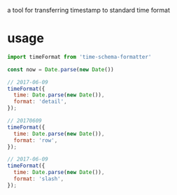 a tool for transferring timestamp to standard time format

# usage

```javascript
import timeFormat from 'time-schema-formatter'

const now = Date.parse(new Date())

// 2017-06-09
timeFormat({
  time: Date.parse(new Date()),
  format: 'detail',
});

// 20170609
timeFormat({
  time: Date.parse(new Date()),
  format: 'row',
});

// 2017-06-09
timeFormat({
  time: Date.parse(new Date()),
  format: 'slash',
});
```
